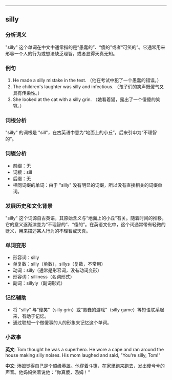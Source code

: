 
---------------
## silly
### 分析词义
"silly" 这个单词在中文中通常指的是“愚蠢的”、“傻的”或者“可笑的”。它通常用来形容一个人的行为或想法缺乏理智，或者显得天真无知。

### 例句
1. He made a silly mistake in the test. （他在考试中犯了一个愚蠢的错误。）
2. The children's laughter was silly and infectious. （孩子们的笑声既傻气又具有传染性。）
3. She looked at the cat with a silly grin. （她看着猫，露出了一个傻傻的笑容。）

### 词根分析
"silly" 的词根是 "sill"，在古英语中意为“地面上的小丘”，后来引申为“不理智的”。

### 词缀分析
- 前缀：无
- 词根：sill
- 后缀：无
- 相同词缀的单词：由于 "silly" 没有明显的词缀，所以没有直接相关的词缀单词。

### 发展历史和文化背景
"silly" 这个词源自古英语，其原始含义与“地面上的小丘”有关。随着时间的推移，它的意义逐渐演变为“不理智的”、“傻的”。在英语文化中，这个词通常带有轻微的贬义，用来描述某人行为的不理智或天真。

### 单词变形
- 形容词：silly
- 单复数：silly（单数），sillys（复数，不常用）
- 动词：silly（通常是形容词，没有动词变形）
- 形容词：silliness（名词形式）
- 副词：sillyly（副词形式）

### 记忆辅助
- 将 "silly" 与“傻笑”（silly grin）或“愚蠢的游戏”（silly game）等短语联系起来，有助于记忆。
- 通过联想一个做傻事的人的形象来记忆这个单词。

### 小故事
**英文**:
Tom thought he was a superhero. He wore a cape and ran around the house making silly noises. His mom laughed and said, "You're silly, Tom!"

**中文**:
汤姆觉得自己是个超级英雄。他穿着斗篷，在家里跑来跑去，发出傻兮兮的声音。他妈妈笑着说他：“你真傻，汤姆！”

